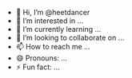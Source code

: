 - 👋 Hi, I’m @heetdancer
- 👀 I’m interested in ...
- 🌱 I’m currently learning ...
- 💞️ I’m looking to collaborate on ...
- 📫 How to reach me ...
- 😄 Pronouns: ...
- ⚡ Fun fact: ...

<!---
heetdancer/heetdancer is a ✨ special ✨ repository because its `README.md` (this file) appears on your GitHub profile.
You can click the Preview link to take a look at your changes.
--->
